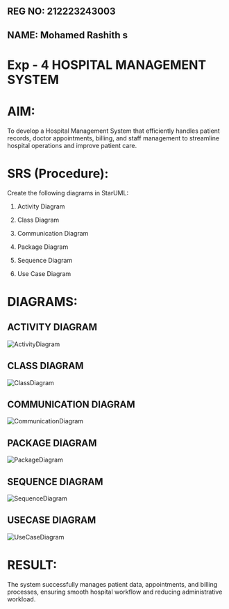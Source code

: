 ## REG NO: 212223243003
## NAME: Mohamed Rashith s

# Exp - 4 HOSPITAL MANAGEMENT SYSTEM

# AIM:
To develop a Hospital Management System that efficiently handles patient records, doctor appointments, billing, and staff management to streamline hospital operations and improve patient care.

# SRS (Procedure):

Create the following diagrams in StarUML:

1. Activity Diagram

2. Class Diagram

3. Communication Diagram

4. Package Diagram

5. Sequence Diagram

6. Use Case Diagram

# DIAGRAMS:

## ACTIVITY DIAGRAM

![ActivityDiagram](https://github.com/user-attachments/assets/d96251fd-00a1-43f1-a027-88f0b43210f0)

## CLASS DIAGRAM

![ClassDiagram](https://github.com/user-attachments/assets/3bdf4b0f-6ec4-4082-9af7-ed92fdb5ed43)

## COMMUNICATION DIAGRAM

![CommunicationDiagram](https://github.com/user-attachments/assets/72bc2eb5-efaa-4d22-ad58-025c317a9c0d)

## PACKAGE DIAGRAM

![PackageDiagram](https://github.com/user-attachments/assets/f6cf45f6-057e-46c6-907c-366778b00049)

## SEQUENCE DIAGRAM

![SequenceDiagram](https://github.com/user-attachments/assets/e1c5d9ef-1a1e-4505-934a-534c3b2c4c0e)

## USECASE DIAGRAM

![UseCaseDiagram](https://github.com/user-attachments/assets/4431e97c-04a9-4f59-9c10-b9adc55271c6)

# RESULT:

The system successfully manages patient data, appointments, and billing processes, ensuring smooth hospital workflow and reducing administrative workload.

